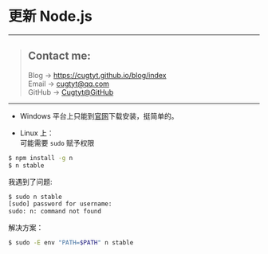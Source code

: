 # 更新 Node.js

---
> ## Contact me:
> Blog -> <https://cugtyt.github.io/blog/index>  
> Email -> <cugtyt@qq.com>  
> GitHub -> [Cugtyt@GitHub](https://github.com/Cugtyt)

---

- Windows 平台上只能到[官网](https://nodejs.org/en/)下载安装，挺简单的。

- Linux 上：  
可能需要 `sudo` 赋予权限
``` bash
$ npm install -g n
$ n stable
```  

我遇到了问题:  
``` bash
$ sudo n stable  
[sudo] password for username:  
sudo: n: command not found
```  

解决方案：  
``` bash
$ sudo -E env "PATH=$PATH" n stable
```
